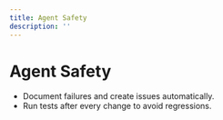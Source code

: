 ```yaml
---
title: Agent Safety
description: ''
---
```

# Agent Safety

- Document failures and create issues automatically.
- Run tests after every change to avoid regressions.
